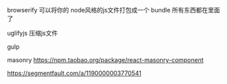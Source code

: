 browserify 可以将你的 node风格的js文件打包成一个 bundle 所有东西都在里面了

uglifyjs 压缩js文件

gulp



masonry
https://npm.taobao.org/package/react-masonry-component



https://segmentfault.com/a/1190000003770541

